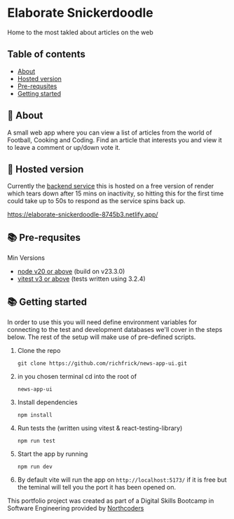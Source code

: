 # Elaborate Snickerdoodle

Home to the most takled about articles on the web

## Table of contents

- [About](#-about)
- [Hosted version](#-hosted-version)
- [Pre-requsites](#-pre-requsites)
- [Getting started](#-getting-started)

## 🚀 About

A small web app where you can view a list of articles from the world of Football, Cooking and Coding. Find an article that interests you and view it to leave a comment or up/down vote it.

## 📝 Hosted version

Currently the [backend service](https://github.com/richfrick/news-app) this is hosted on a free version of render which tears down after 15 mins on inactivity, so hitting this for the first time could take up to 50s to respond as the service spins back up.

https://elaborate-snickerdoodle-8745b3.netlify.app/

## 📚 Pre-requsites

Min Versions

- [node v20 or above](https://nodejs.org/api/https.html) (build on v23.3.0)
- [vitest v3 or above](https://www.npmjs.com/package/vitest) (tests written using 3.2.4)

## 📚 Getting started

In order to use this you will need define environment variables for connecting to the test and development databases we'll cover in the steps below. The rest of the setup will make use of pre-defined scripts.

1. Clone the repo

   `git clone https://github.com/richfrick/news-app-ui.git`

2. in you chosen terminal cd into the root of

   `news-app-ui`

3. Install dependencies

   `npm install`

4. Run tests the (written using vitest & react-testing-library)

   `npm run test`

5. Start the app by running

   `npm run dev`

6. By default vite will run the app on `http://localhost:5173/` if it is free but the teminal will tell you the port it has been opened on.

This portfolio project was created as part of a Digital Skills Bootcamp in Software Engineering provided by [Northcoders](https://northcoders.com/)
